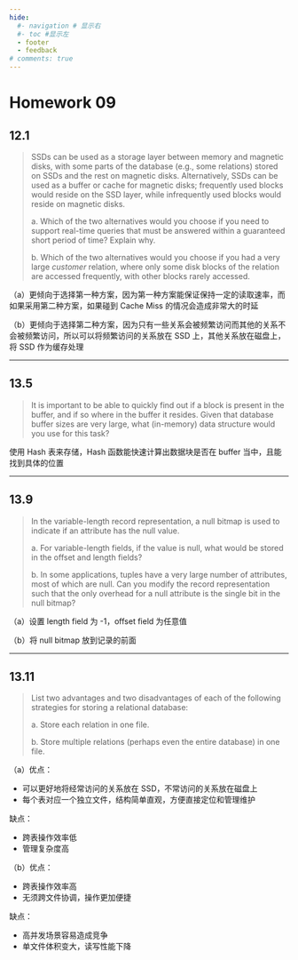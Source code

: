 ```yaml
---
hide:
  #- navigation # 显示右
  #- toc #显示左
  - footer
  - feedback
# comments: true
--- 
```


# Homework 09

## 12.1

> SSDs can be used as a storage layer between memory and magnetic disks, with some parts of the database (e.g., some relations) stored on SSDs and the rest on magnetic disks. Alternatively, 
> SSDs can be used as a buffer or cache for magnetic disks; frequently used blocks would reside on the SSD layer, while infrequently used blocks would reside on magnetic disks. 
> 
> a. Which of the two alternatives would you choose if you need to support real-time queries that must be answered within a guaranteed short period of time? Explain why. 
> 
> b. Which of the two alternatives would you choose if you had a very large _customer_ relation, where only some disk blocks of the relation are accessed frequently, with other blocks rarely accessed. 

（a）更倾向于选择第一种方案，因为第一种方案能保证保持一定的读取速率，而如果采用第二种方案，如果碰到 Cache Miss 的情况会造成非常大的时延

（b）更倾向于选择第二种方案，因为只有一些关系会被频繁访问而其他的关系不会被频繁访问，所以可以将频繁访问的关系放在 SSD 上，其他关系放在磁盘上，将 SSD 作为缓存处理
***
## 13.5

> It is important to be able to quickly find out if a block is present in the buffer, and if so where in the buffer it resides. Given that database buffer sizes are very large, what (in-memory) data structure would you use for this task? 

使用 Hash 表来存储，Hash 函数能快速计算出数据块是否在 buffer 当中，且能找到具体的位置
***
## 13.9

> In the variable-length record representation, a null bitmap is used to indicate if an attribute has the null value. 
> 
> a. For variable-length fields, if the value is null, what would be stored in the offset and length fields?
> 
> b. In some applications, tuples have a very large number of attributes, most of which are null. Can you modify the record representation such that the only overhead for a null attribute is the single bit in the null bitmap? 

（a）设置 length field 为 -1，offset field 为任意值

（b）将 null bitmap 放到记录的前面
***
## 13.11

> List two advantages and two disadvantages of each of the following strategies for storing a relational database: 
> 
> a. Store each relation in one file. 
> 
> b. Store multiple relations (perhaps even the entire database) in one file. 

（a）优点：

- 可以更好地将经常访问的关系放在 SSD，不常访问的关系放在磁盘上
- 每个表对应一个独立文件，​结构简单直观，方便直接定位和管理维护

缺点：

- 跨表操作效率低
- 管理复杂度高

（b）优点：

- 跨表操作效率高
- 无须跨文件协调，操作更加便捷

缺点：

- 高并发场景容易造成竞争
- 单文件体积变大，读写性能下降


